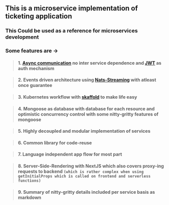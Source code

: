 ## This is a microservice implementation of ticketing application

### This Could be used as a reference for microservices development

### Some features are ->

> #### 1. [Async communication](https://docs.microsoft.com/en-us/dotnet/architecture/microservices/architect-microservice-container-applications/communication-in-microservice-architecture) no inter service dependence and [JWT](https://jwt.io/) as auth mechanism 

> #### 2. Events driven architecture using [Nats-Streaming](https://docs.nats.io/nats-streaming-concepts/intro#:~:text=NATS%20Streaming%20is%20a%20data,in%20the%20Go%20programming%20language.&text=NATS%20Streaming%20embeds%2C%20extends%2C%20and,under%20the%20Apache%2D2.0%20license.) with atleast once guarantee

> #### 3. Kubernetes workflow with [skaffold](https://skaffold.dev/) to make life easy

> #### 4. Mongoose as database with database for each resource and optimistic concurrency control with some nitty-gritty features of mongoose 

> #### 5. Highly decoupled and modular implementation of services

> #### 6. Common library for code-reuse

> #### 7. Language independent app flow for most part

> #### 8. Server-Side-Rendering with NextJS which also covers proxy-ing requests to backend ```(which is rather complex when using getInitialProps which is called on frontend and serverless functions)```

> #### 9. Summary of nitty-gritty details included per service basis as markdown
